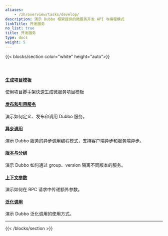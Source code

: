 ```yaml
---
aliases:
    - /zh/overview/tasks/develop/
description: 演示 Dubbo 框架提供的微服务开发 API 与编程模式
linkTitle: 开发服务
no_list: true
title: 开发服务
type: docs
weight: 5
---
```




{{< blocks/section color="white" height="auto">}}
<div class="td-content list-page">
    <div class="lead"></div><header class="article-meta">
    </header><div class="row">
    <div class="col-sm col-md-6 mb-4">
        <div class="h-100 card shadow" href="#">
            <div class="card-body">
                <h4 class="card-title">
                    <a href='{{< relref "./template/" >}}'>生成项目模板</a>
                </h4>
                <p>使用项目脚手架快速生成微服务项目模板</p>
            </div>
        </div>
    </div>
    <div class="col-sm col-md-6 mb-4">
        <div class="h-100 card shadow" href="#">
            <div class="card-body">
                <h4 class="card-title">
                    <a href='{{< relref "./service_reference/" >}}'>发布和引用服务</a>
                </h4>
                <p>演示如何定义、发布和调用 Dubbo 服务。</p>
            </div>
        </div>
    </div>
    <div class="col-sm col-md-6 mb-4">
        <div class="h-100 card shadow" href="#">
            <div class="card-body">
                <h4 class="card-title">
                    <a href='{{< relref "./async/" >}}'>异步调用</a>
                </h4>
                <p>演示 Dubbo 服务的异步调用编程模式，支持客户端异步和服务端异步。</p>
            </div>
        </div>
    </div>
    <div class="col-sm col-md-6 mb-4">
        <div class="h-100 card shadow" href="#">
            <div class="card-body">
                <h4 class="card-title">
                    <a href='{{< relref "./version_group/" >}}'>版本与分组</a>
                </h4>
                <p>演示 Dubbo 如何通过 group、version 隔离不同版本的服务。</p>
            </div>
        </div>
    </div>
    <div class="col-sm col-md-6 mb-4">
        <div class="h-100 card shadow" href="#">
            <div class="card-body">
                <h4 class="card-title">
                    <a href='{{< relref "./context/" >}}'>上下文参数</a>
                </h4>
                <p>演示如何在 RPC 请求中传递额外参数。</p>
            </div>
        </div>
    </div>
    <div class="col-sm col-md-6 mb-4">
        <div class="h-100 card shadow" href="#">
            <div class="card-body">
                <h4 class="card-title">
                    <a href='{{< relref "./generic/" >}}'>泛化调用</a>
                </h4>
                <p>演示 Dubbo 泛化调用的使用方式。</p>
            </div>
        </div>
    </div>
</div>
<hr>
</div>

{{< /blocks/section >}}